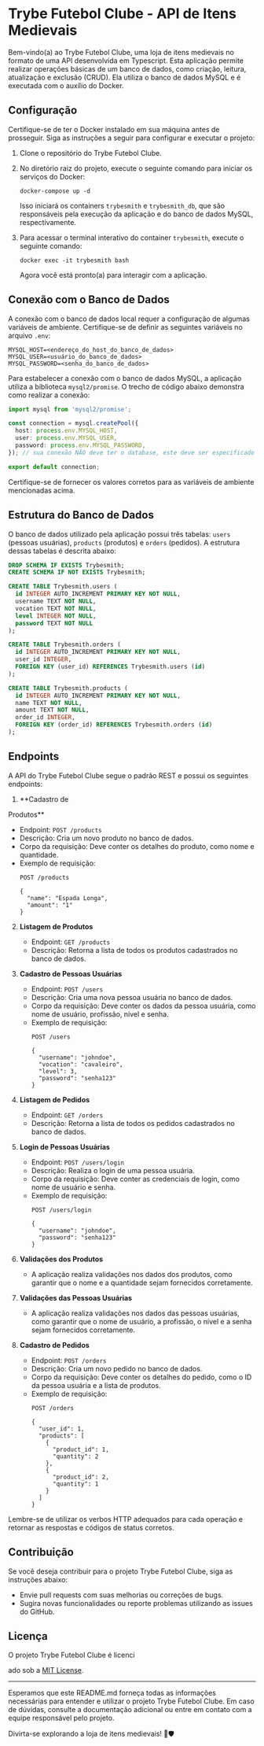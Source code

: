 # Trybe Futebol Clube - API de Itens Medievais

Bem-vindo(a) ao Trybe Futebol Clube, uma loja de itens medievais no formato de uma API desenvolvida em Typescript. Esta aplicação permite realizar operações básicas de um banco de dados, como criação, leitura, atualização e exclusão (CRUD). Ela utiliza o banco de dados MySQL e é executada com o auxílio do Docker.

## Configuração

Certifique-se de ter o Docker instalado em sua máquina antes de prosseguir. Siga as instruções a seguir para configurar e executar o projeto:

1. Clone o repositório do Trybe Futebol Clube.

2. No diretório raiz do projeto, execute o seguinte comando para iniciar os serviços do Docker:

   ```shell
   docker-compose up -d
   ```

   Isso iniciará os containers `trybesmith` e `trybesmith_db`, que são responsáveis pela execução da aplicação e do banco de dados MySQL, respectivamente.

3. Para acessar o terminal interativo do container `trybesmith`, execute o seguinte comando:

   ```shell
   docker exec -it trybesmith bash
   ```

   Agora você está pronto(a) para interagir com a aplicação.

## Conexão com o Banco de Dados

A conexão com o banco de dados local requer a configuração de algumas variáveis de ambiente. Certifique-se de definir as seguintes variáveis no arquivo `.env`:

```plaintext
MYSQL_HOST=<endereço_do_host_do_banco_de_dados>
MYSQL_USER=<usuário_do_banco_de_dados>
MYSQL_PASSWORD=<senha_do_banco_de_dados>
```

Para estabelecer a conexão com o banco de dados MySQL, a aplicação utiliza a biblioteca `mysql2/promise`. O trecho de código abaixo demonstra como realizar a conexão:

```typescript
import mysql from 'mysql2/promise';

const connection = mysql.createPool({
  host: process.env.MYSQL_HOST,
  user: process.env.MYSQL_USER,
  password: process.env.MYSQL_PASSWORD,
}); // sua conexão NÃO deve ter o database, este deve ser especificado em cada query

export default connection;
```

Certifique-se de fornecer os valores corretos para as variáveis de ambiente mencionadas acima.

## Estrutura do Banco de Dados

O banco de dados utilizado pela aplicação possui três tabelas: `users` (pessoas usuárias), `products` (produtos) e `orders` (pedidos). A estrutura dessas tabelas é descrita abaixo:

```sql
DROP SCHEMA IF EXISTS Trybesmith;
CREATE SCHEMA IF NOT EXISTS Trybesmith;

CREATE TABLE Trybesmith.users (
  id INTEGER AUTO_INCREMENT PRIMARY KEY NOT NULL,
  username TEXT NOT NULL,
  vocation TEXT NOT NULL,
  level INTEGER NOT NULL,
  password TEXT NOT NULL
);

CREATE TABLE Trybesmith.orders (
  id INTEGER AUTO_INCREMENT PRIMARY KEY NOT NULL,
  user_id INTEGER,
  FOREIGN KEY (user_id) REFERENCES Trybesmith.users (id)
);

CREATE TABLE Trybesmith.products (
  id INTEGER AUTO_INCREMENT PRIMARY KEY NOT NULL,
  name TEXT NOT NULL,
  amount TEXT NOT NULL,
  order_id INTEGER,
  FOREIGN KEY (order_id) REFERENCES Trybesmith.orders (id)
);
```

## Endpoints

A API do Trybe Futebol Clube segue o padrão REST e possui os seguintes endpoints:

1. **Cadastro de

 Produtos**

   - Endpoint: `POST /products`
   - Descrição: Cria um novo produto no banco de dados.
   - Corpo da requisição: Deve conter os detalhes do produto, como nome e quantidade.
   - Exemplo de requisição:
     ```plaintext
     POST /products
     
     {
       "name": "Espada Longa",
       "amount": "1"
     }
     ```

2. **Listagem de Produtos**

   - Endpoint: `GET /products`
   - Descrição: Retorna a lista de todos os produtos cadastrados no banco de dados.

3. **Cadastro de Pessoas Usuárias**

   - Endpoint: `POST /users`
   - Descrição: Cria uma nova pessoa usuária no banco de dados.
   - Corpo da requisição: Deve conter os dados da pessoa usuária, como nome de usuário, profissão, nível e senha.
   - Exemplo de requisição:
     ```plaintext
     POST /users
     
     {
       "username": "johndoe",
       "vocation": "cavaleiro",
       "level": 3,
       "password": "senha123"
     }
     ```

4. **Listagem de Pedidos**

   - Endpoint: `GET /orders`
   - Descrição: Retorna a lista de todos os pedidos cadastrados no banco de dados.

5. **Login de Pessoas Usuárias**

   - Endpoint: `POST /users/login`
   - Descrição: Realiza o login de uma pessoa usuária.
   - Corpo da requisição: Deve conter as credenciais de login, como nome de usuário e senha.
   - Exemplo de requisição:
     ```plaintext
     POST /users/login
     
     {
       "username": "johndoe",
       "password": "senha123"
     }
     ```

6. **Validações dos Produtos**

   - A aplicação realiza validações nos dados dos produtos, como garantir que o nome e a quantidade sejam fornecidos corretamente.

7. **Validações das Pessoas Usuárias**

   - A aplicação realiza validações nos dados das pessoas usuárias, como garantir que o nome de usuário, a profissão, o nível e a senha sejam fornecidos corretamente.

8. **Cadastro de Pedidos**

   - Endpoint: `POST /orders`
   - Descrição: Cria um novo pedido no banco de dados.
   - Corpo da requisição: Deve conter os detalhes do pedido, como o ID da pessoa usuária e a lista de produtos.
   - Exemplo de requisição:
     ```plaintext
     POST /orders
     
     {
       "user_id": 1,
       "products": [
         {
           "product_id": 1,
           "quantity": 2
         },
         {
           "product_id": 2,
           "quantity": 1
         }
       ]
     }
     ```

Lembre-se de utilizar os verbos HTTP adequados para cada operação e retornar as respostas e códigos de status corretos.

## Contribuição

Se você deseja contribuir para o projeto Trybe Futebol Clube, siga as instruções abaixo:

- Envie pull requests com suas melhorias ou correções de bugs.
- Sugira novas funcionalidades ou reporte problemas utilizando as issues do GitHub.

## Licença

O projeto Trybe Futebol Clube é licenci

ado sob a [MIT License](https://opensource.org/licenses/MIT).

---

Esperamos que este README.md forneça todas as informações necessárias para entender e utilizar o projeto Trybe Futebol Clube. Em caso de dúvidas, consulte a documentação adicional ou entre em contato com a equipe responsável pelo projeto.

Divirta-se explorando a loja de itens medievais! 🏰🛡️
